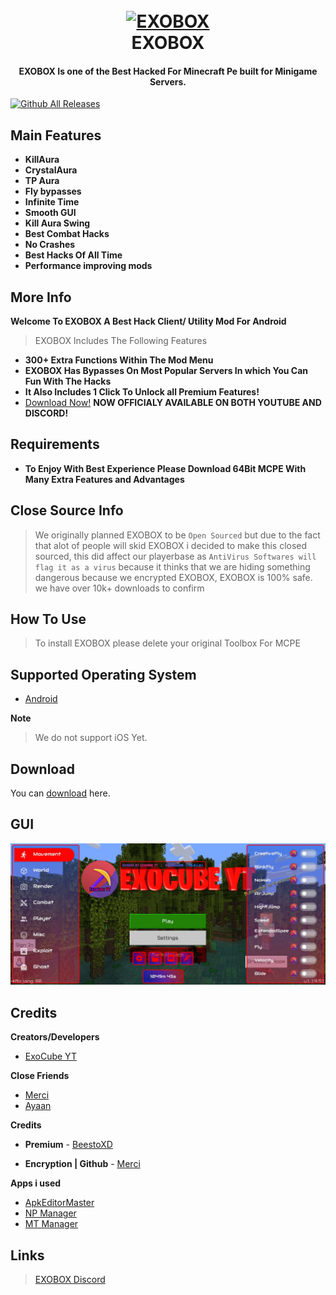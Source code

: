 
<h1 align="center">
  <br>
  <a href="https://www.youtube.com/c/ExoCubeYT"><img src="https://cdn.discordapp.com/attachments/827104610355380224/1054716733480521738/icon.png" alt="EXOBOX" width="200"></a>
  <br>
  EXOBOX
  <br>
</h1>

<h4 align="center">EXOBOX Is one of the Best Hacked For Minecraft Pe built for Minigame Servers</a>.</h4>

[![Github All Releases](https://img.shields.io/github/downloads/ExoCubeYT/ExoBox/total.svg)]()

## Main Features

* **KillAura**
* **CrystalAura**
* **TP Aura**
* **Fly bypasses**
* **Infinite Time**
* **Smooth GUI**
* **Kill Aura Swing**
* **Best Combat Hacks**
* **No Crashes**
* **Best Hacks Of All Time**
* **Performance improving mods**

## More Info

**Welcome To EXOBOX  A Best Hack Client/ Utility Mod For Android**
> EXOBOX Includes The Following Features

* **300+ Extra Functions Within The Mod Menu**
* **EXOBOX Has Bypasses On Most Popular Servers In which You Can Fun With The Hacks**
* **It Also Includes 1 Click To Unlock all Premium Features!**
* [Download Now!](https://dsc.gg/exocube) **NOW OFFICIALY AVAILABLE ON BOTH YOUTUBE AND DISCORD!**

## Requirements

- **To Enjoy With Best Experience Please Download 64Bit MCPE With Many Extra Features and Advantages**


## Close Source Info
> We originally planned EXOBOX to be ```Open Sourced``` but due to the fact that alot of people will skid EXOBOX
i decided to make this closed sourced, this did affect our playerbase as ```AntiVirus Softwares will flag it as a virus``` because it thinks that we are hiding something dangerous because we encrypted EXOBOX, EXOBOX is 100% safe. we have over 10k+ downloads to confirm

## How To Use

> To install EXOBOX please delete your original Toolbox For MCPE

## Supported Operating System

- [Android](https://www.android.com/intl/en_ph/)

**Note**
> We do not support iOS Yet.

## Download

You can [download](https://github.com/ExoCubeYT/ExoBox/releases) here.

## GUI
![](gui.jpg)
## Credits

**Creators/Developers**

- [ExoCube YT](https://www.youtube.com/c/ExoCubeYT)


**Close Friends**

- [Merci](https://www.youtube.com/channel/UC_6BCq6s3Kz50Wynr753_UA)
- [Ayaan](https://m.youtube.com/@AYAANMCPE)

**Credits**

- **Premium** - [BeestoXD](https://dsc.gg/tbpro)

- **Encryption | Github** - [Merci](https://dsc.gg/mclient)


**Apps i used**

- [ApkEditorMaster](https://www.mediafire.com/file/kret3hpauekxcvs/ApkEditorMaster.apk/file)
- [NP Manager](https://wwk.lanzoue.com/i5gx90fufe6b)
- [MT Manager](https://mt2.cn)



## Links

> [EXOBOX Discord](https://dsc.gg/exocube)

